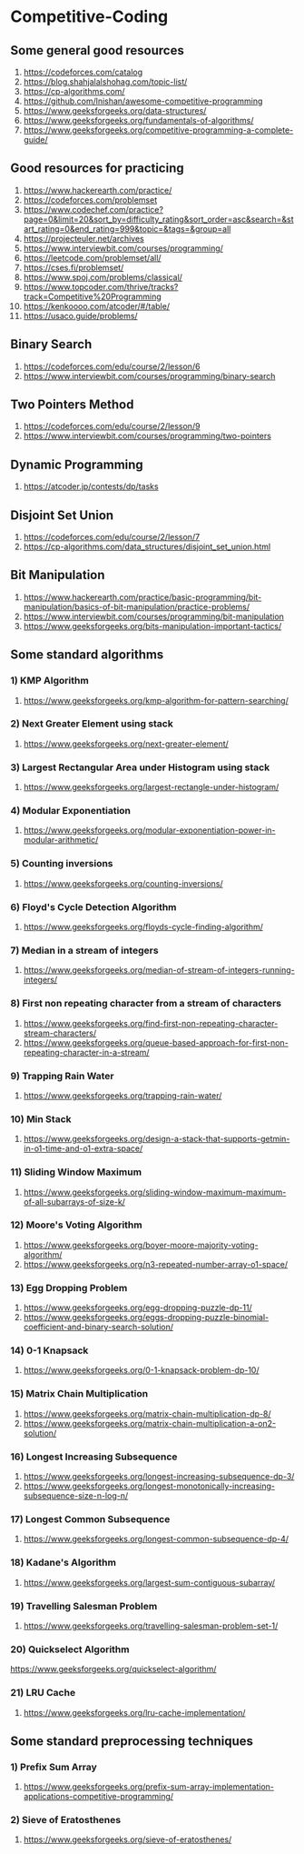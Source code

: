 # Competitive-Coding

## Some general good resources

1) https://codeforces.com/catalog
2) https://blog.shahjalalshohag.com/topic-list/
3) https://cp-algorithms.com/
4) https://github.com/lnishan/awesome-competitive-programming
5) https://www.geeksforgeeks.org/data-structures/
6) https://www.geeksforgeeks.org/fundamentals-of-algorithms/
7) https://www.geeksforgeeks.org/competitive-programming-a-complete-guide/

## Good resources for practicing

1) https://www.hackerearth.com/practice/
2) https://codeforces.com/problemset
3) https://www.codechef.com/practice?page=0&limit=20&sort_by=difficulty_rating&sort_order=asc&search=&start_rating=0&end_rating=999&topic=&tags=&group=all
4) https://projecteuler.net/archives
5) https://www.interviewbit.com/courses/programming/
6) https://leetcode.com/problemset/all/
7) https://cses.fi/problemset/
8) https://www.spoj.com/problems/classical/
9) https://www.topcoder.com/thrive/tracks?track=Competitive%20Programming
10) https://kenkoooo.com/atcoder/#/table/
11) https://usaco.guide/problems/

## Binary Search

1) https://codeforces.com/edu/course/2/lesson/6
2) https://www.interviewbit.com/courses/programming/binary-search

## Two Pointers Method

1) https://codeforces.com/edu/course/2/lesson/9
2) https://www.interviewbit.com/courses/programming/two-pointers

## Dynamic Programming

1) https://atcoder.jp/contests/dp/tasks

## Disjoint Set Union

1) https://codeforces.com/edu/course/2/lesson/7
2) https://cp-algorithms.com/data_structures/disjoint_set_union.html

## Bit Manipulation

1) https://www.hackerearth.com/practice/basic-programming/bit-manipulation/basics-of-bit-manipulation/practice-problems/
2) https://www.interviewbit.com/courses/programming/bit-manipulation
3) https://www.geeksforgeeks.org/bits-manipulation-important-tactics/

## Some standard algorithms

### 1) KMP Algorithm

1) https://www.geeksforgeeks.org/kmp-algorithm-for-pattern-searching/

### 2) Next Greater Element using stack

1) https://www.geeksforgeeks.org/next-greater-element/

### 3) Largest Rectangular Area under Histogram using stack

1) https://www.geeksforgeeks.org/largest-rectangle-under-histogram/

### 4) Modular Exponentiation

1) https://www.geeksforgeeks.org/modular-exponentiation-power-in-modular-arithmetic/

### 5) Counting inversions

1) https://www.geeksforgeeks.org/counting-inversions/

### 6) Floyd's Cycle Detection Algorithm

1) https://www.geeksforgeeks.org/floyds-cycle-finding-algorithm/

### 7) Median in a stream of integers

1) https://www.geeksforgeeks.org/median-of-stream-of-integers-running-integers/

### 8) First non repeating character from a stream of characters

1) https://www.geeksforgeeks.org/find-first-non-repeating-character-stream-characters/
2) https://www.geeksforgeeks.org/queue-based-approach-for-first-non-repeating-character-in-a-stream/

### 9) Trapping Rain Water

1) https://www.geeksforgeeks.org/trapping-rain-water/

### 10) Min Stack

1) https://www.geeksforgeeks.org/design-a-stack-that-supports-getmin-in-o1-time-and-o1-extra-space/

### 11) Sliding Window Maximum

1) https://www.geeksforgeeks.org/sliding-window-maximum-maximum-of-all-subarrays-of-size-k/

### 12) Moore's Voting Algorithm

1) https://www.geeksforgeeks.org/boyer-moore-majority-voting-algorithm/
2) https://www.geeksforgeeks.org/n3-repeated-number-array-o1-space/

### 13) Egg Dropping Problem

1) https://www.geeksforgeeks.org/egg-dropping-puzzle-dp-11/
2) https://www.geeksforgeeks.org/eggs-dropping-puzzle-binomial-coefficient-and-binary-search-solution/

### 14) 0-1 Knapsack

1) https://www.geeksforgeeks.org/0-1-knapsack-problem-dp-10/

### 15) Matrix Chain Multiplication

1) https://www.geeksforgeeks.org/matrix-chain-multiplication-dp-8/
2) https://www.geeksforgeeks.org/matrix-chain-multiplication-a-on2-solution/

### 16) Longest Increasing Subsequence

1) https://www.geeksforgeeks.org/longest-increasing-subsequence-dp-3/
2) https://www.geeksforgeeks.org/longest-monotonically-increasing-subsequence-size-n-log-n/

### 17) Longest Common Subsequence

1) https://www.geeksforgeeks.org/longest-common-subsequence-dp-4/

### 18) Kadane's Algorithm

1) https://www.geeksforgeeks.org/largest-sum-contiguous-subarray/

### 19) Travelling Salesman Problem

1) https://www.geeksforgeeks.org/travelling-salesman-problem-set-1/

### 20) Quickselect Algorithm

https://www.geeksforgeeks.org/quickselect-algorithm/

### 21) LRU Cache

1) https://www.geeksforgeeks.org/lru-cache-implementation/

## Some standard preprocessing techniques

### 1) Prefix Sum Array

1) https://www.geeksforgeeks.org/prefix-sum-array-implementation-applications-competitive-programming/

### 2) Sieve of Eratosthenes

1) https://www.geeksforgeeks.org/sieve-of-eratosthenes/
